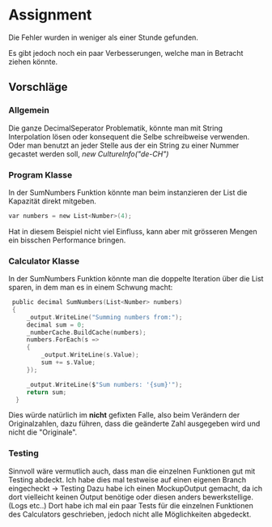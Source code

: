 # Assignment

Die Fehler wurden in weniger als einer Stunde gefunden.

Es gibt jedoch noch ein paar Verbesserungen, welche man in Betracht ziehen könnte.

## Vorschläge

### Allgemein

Die ganze DecimalSeperator Problematik, könnte man mit String Interpolation lösen oder konsequent die Selbe schreibweise verwenden. 
Oder man benutzt an jeder Stelle aus der ein String zu einer Nummer gecastet werden soll, *new CultureInfo("de-CH")*

### Program Klasse

In der SumNumbers Funktion könnte man beim instanzieren der List<Number> die Kapazität direkt mitgeben.
```c
var numbers = new List<Number>(4);
```
Hat in diesem Beispiel nicht viel Einfluss, kann aber mit grösseren Mengen ein bisschen Performance bringen.

### Calculator Klasse

In der SumNumbers Funktion könnte man die doppelte Iteration über die List<Number> sparen, in dem man es in einem Schwung macht:
```c
 public decimal SumNumbers(List<Number> numbers)
 {
     _output.WriteLine("Summing numbers from:");
     decimal sum = 0;
     _numberCache.BuildCache(numbers);
     numbers.ForEach(s =>
     {
         _output.WriteLine(s.Value);
         sum += s.Value;
     });

     _output.WriteLine($"Sum numbers: '{sum}'");
     return sum;
  }
```
Dies würde natürlich im **nicht** gefixten Falle, also beim Verändern der Originalzahlen, dazu führen, dass die geänderte Zahl ausgegeben wird und nicht die "Originale".


### Testing

Sinnvoll wäre vermutlich auch, dass man die einzelnen Funktionen gut mit Testing abdeckt.
Ich habe dies mal testweise auf einen eigenen Branch eingecheckt -> Testing
Dazu habe ich einen MockupOutput gemacht, da ich dort vielleicht keinen Output benötige oder diesen anders bewerkstellige. (Logs etc..)
Dort habe ich mal ein paar Tests für die einzelnen Funktionen des Calculators geschrieben, jedoch nicht alle Möglichkeiten abgedeckt.